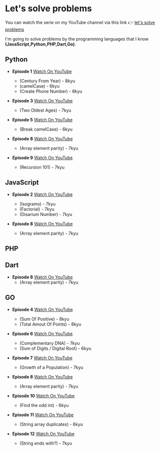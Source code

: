# Let's solve problems

You can watch the serie on my YouTube channel via this link 👉 [let's solve problems](https://www.youtube.com/playlist?list=PLfDx4cQoUNOa0xvRjMnokZj3KVEjB2Io-)

I'm going to solve problems by the programming languages that I know __(JavaScript,Python,PHP,Dart,Go)__.

## Python

- **Episode 1** [Watch On YouTube](https://youtu.be/aBLo4Ds-u4Q)
  - (Century From Year) - 8kyu
  - (camelCase) - 6kyu
  - (Create Phone Number) - 6kyu

- **Episode 3** [Watch On YouTube](https://youtu.be/aBLo4Ds-u4Q)
  - (Two Oldest Ages) - 7kyu

- **Episode 5** [Watch On YouTube](https://youtu.be/2cd722nVXO0)
  - (Break camelCase) - 6kyu

- **Episode 8** [Watch On YouTube](https://youtu.be/-Tf-9tkmiI0)
  - (Array element parity) - 7kyu

- **Episode 9** [Watch On YouTube](https://youtu.be/fV7jJQiOkhk)
  - (Recursion 101) - 7kyu

## JavaScript

- **Episode 2** [Watch On YouTube](https://youtu.be/OjdPg5a6YuY)
  - (Isograms) - 7kyu
  - (Factorial) - 7kyu
  - (Disarium Number) - 7kyu

- **Episode 8** [Watch On YouTube](https://youtu.be/-Tf-9tkmiI0)
  - (Array element parity) - 7kyu

## PHP

## Dart

- **Episode 8** [Watch On YouTube](https://youtu.be/-Tf-9tkmiI0)
  - (Array element parity) - 7kyu

## GO

- **Episode 4** [Watch On YouTube](https://youtu.be/uZzLpGE8ER4)
  - (Sum Of Positive) - 8kyu
  - (Total Amout Of Points) - 8kyu

- **Episode 6** [Watch On YouTube](https://youtu.be/zGVVRMjonXA)
  - (Complementary DNA) - 7kyu
  - (Sum of Digits / Digital Root) - 6kyu

- **Episode 7** [Watch On YouTube](https://youtu.be/cF34ohHDHp8)
  - (Growth of a Population) - 7kyu

- **Episode 8** [Watch On YouTube](https://youtu.be/-Tf-9tkmiI0)
  - (Array element parity) - 7kyu

- **Episode 10** [Watch On YouTube](https://youtu.be/M22-opG5ED4)
  - (Find the odd int) - 6kyu

- **Episode 11** [Watch On YouTube](https://youtu.be/neEkTb2RhGI)
  - (String array duplicates) - 6kyu

- **Episode 12** [Watch On YouTube](https://youtu.be/WONGvBMxdrg)
  - (String ends with?) - 7kyu
